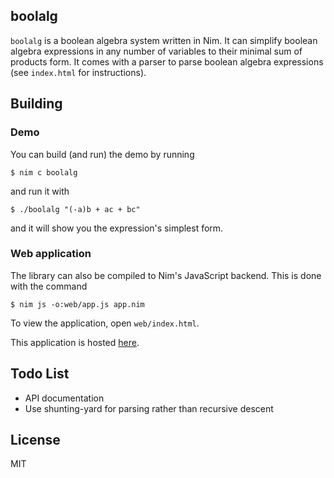 ## boolalg

`boolalg` is a boolean algebra system written in Nim. It can simplify boolean
algebra expressions in any number of variables to their minimal sum of products
form. It comes with a parser to parse boolean algebra expressions (see
`index.html` for instructions).

## Building

### Demo

You can build (and run) the demo by running

```
$ nim c boolalg
```

and run it with

```
$ ./boolalg "(-a)b + ac + bc"
```

and it will show you the expression's simplest form.

### Web application

The library can also be compiled to Nim's JavaScript backend. This is done with
the command

```
$ nim js -o:web/app.js app.nim
```

To view the application, open `web/index.html`.

This application is hosted [here][1].

  [1]: http://www.public.asu.edu/~skulka20/boolalg/

## Todo List

 * API documentation
 * Use shunting-yard for parsing rather than recursive descent

## License

MIT
